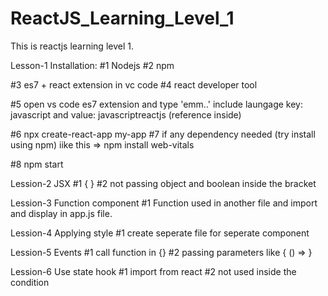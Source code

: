 # ReactJS_Learning_Level_1
This is reactjs learning level 1.


Lesson-1 Installation:
#1 Nodejs
#2 npm

#3 es7 + react extension in vc code
#4 react developer tool

#5 open vs code es7 extension and type 'emm..'  include laungage key: javascript and value: javascriptreactjs  (reference inside)

#6 npx create-react-app my-app
#7 if any dependency needed (try install using npm)    iike this => npm install web-vitals

#8 npm start

Lession-2 JSX
#1 { <!-- output value render --> }
#2 not passing object and boolean inside the bracket

Lession-3 Function component
#1 Function used in another file and import and display in app.js file.

Lession-4 Applying style
#1 create seperate file for seperate component

Lession-5  Events
#1 call function in {}
#2 passing parameters like { () => <!-- function name --> }

Lession-6 Use state hook
#1 import from react
#2 not used inside the condition
